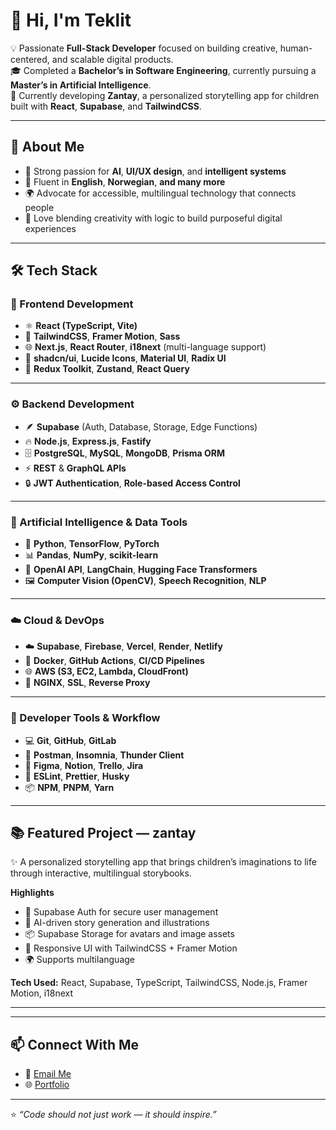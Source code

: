 # 👋 Hi, I'm Teklit

💡 Passionate **Full-Stack Developer** focused on building creative, human-centered, and scalable digital products.  
🎓 Completed a **Bachelor’s in Software Engineering**, currently pursuing a **Master’s in Artificial Intelligence**.  
🚀 Currently developing **Zantay**, a personalized storytelling app for children built with **React**, **Supabase**, and **TailwindCSS**.  

---

## 🧠 About Me
- 🎯 Strong passion for **AI**, **UI/UX design**, and **intelligent systems**  
- 💬 Fluent in **English**, **Norwegian**, **and many more**  
- 🌍 Advocate for accessible, multilingual technology that connects people  
- 🧩 Love blending creativity with logic to build purposeful digital experiences  

---

## 🛠️ Tech Stack

### 🎨 Frontend Development
- ⚛️ **React (TypeScript, Vite)**
- 💅 **TailwindCSS**, **Framer Motion**, **Sass**
- 🌐 **Next.js**, **React Router**, **i18next** (multi-language support)
- 🧭 **shadcn/ui**, **Lucide Icons**, **Material UI**, **Radix UI**
- 🧩 **Redux Toolkit**, **Zustand**, **React Query**

---

### ⚙️ Backend Development
- 🪶 **Supabase** (Auth, Database, Storage, Edge Functions)
- 🔥 **Node.js**, **Express.js**, **Fastify**
- 🗄️ **PostgreSQL**, **MySQL**, **MongoDB**, **Prisma ORM**
- ⚡ **REST** & **GraphQL APIs**
- 🔒 **JWT Authentication**, **Role-based Access Control**

---

### 🤖 Artificial Intelligence & Data Tools
- 🧠 **Python**, **TensorFlow**, **PyTorch**
- 📊 **Pandas**, **NumPy**, **scikit-learn**
- 💬 **OpenAI API**, **LangChain**, **Hugging Face Transformers**
- 🖼️ **Computer Vision (OpenCV)**, **Speech Recognition**, **NLP**

---

### ☁️ Cloud & DevOps
- ☁️ **Supabase**, **Firebase**, **Vercel**, **Render**, **Netlify**
- 🧱 **Docker**, **GitHub Actions**, **CI/CD Pipelines**
- 🌐 **AWS (S3, EC2, Lambda, CloudFront)**
- 🔄 **NGINX**, **SSL**, **Reverse Proxy**

---

### 🧰 Developer Tools & Workflow
- 💻 **Git**, **GitHub**, **GitLab**
- 🧪 **Postman**, **Insomnia**, **Thunder Client**
- 🎨 **Figma**, **Notion**, **Trello**, **Jira**
- 🧭 **ESLint**, **Prettier**, **Husky**
- 📦 **NPM**, **PNPM**, **Yarn**

---

## 📚 Featured Project — zantay
✨ A personalized storytelling app that brings children’s imaginations to life through interactive, multilingual storybooks.  

**Highlights**
- 👤 Supabase Auth for secure user management  
- 🧠 AI-driven story generation and illustrations  
- 📦 Supabase Storage for avatars and image assets  
- 🌈 Responsive UI with TailwindCSS + Framer Motion  
- 🌍 Supports multilanguage  

**Tech Used:** React, Supabase, TypeScript, TailwindCSS, Node.js, Framer Motion, i18next  

---



---

## 📫 Connect With Me

- 📧 [Email Me](teklitag@gmail.com)
- 🌐 [Portfolio](https://teklit.vercel.app/)

---

⭐️ *“Code should not just work — it should inspire.”*
